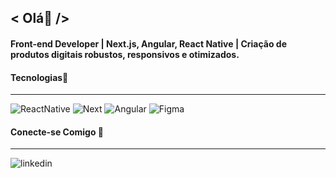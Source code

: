 

## < Olá👋 />
#### Front-end Developer | Next.js, Angular, React Native | Criação de produtos digitais robustos, responsivos e otimizados. 
#### Tecnologias📜
<hr>
<div style="display: inline-block;">
    <img alt="ReactNative" src="https://img.shields.io/badge/React_Native-20232A?style=for-the-badge&logo=react&logoColor=61DAFB"/>
    <img alt="Next" src="https://img.shields.io/badge/Next-black?style=for-the-badge&logo=next.js&logoColor=white"/>
    <img alt="Angular" src="https://img.shields.io/badge/angular-%23DD0031.svg?style=for-the-badge&logo=angular&logoColor=white"/>    
    <img alt="Figma" src="https://img.shields.io/badge/figma-%23F24E1E.svg?style=for-the-badge&logo=figma&logoColor=white)"/>
</div>

#### Conecte-se Comigo 💱
<hr>
<img alt="linkedin" src="https://img.shields.io/badge/LinkedIn-0077B5?style=for-the-badge&logo=linkedin&logoColor=white)"/>
